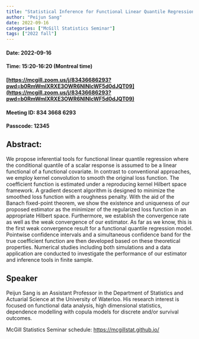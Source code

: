 ```yaml
---
title: "Statistical Inference for Functional Linear Quantile Regression"
author: "Peijun Sang"
date: 2022-09-16
categories: ["McGill Statistics Seminar"]
tags: ["2022 fall"]
---
```


#### Date: 2022-09-16
#### Time: 15:20-16:20 (Montreal time)

#### [https://mcgill.zoom.us/j/83436686293?pwd=b0RmWmlXRXE3OWR6NlNIcWF5d0dJQT09](https://mcgill.zoom.us/j/83436686293?pwd=b0RmWmlXRXE3OWR6NlNIcWF5d0dJQT09)
#### Meeting ID: 834 3668 6293
#### Passcode: 12345



## Abstract:

We propose inferential tools for functional linear quantile regression where the conditional quantile of a scalar response is assumed to be a linear functional of a functional covariate. In contrast to conventional approaches, we employ kernel convolution to smooth the original loss function. The coefficient function is estimated under a reproducing kernel Hilbert space framework. A gradient descent algorithm is designed to minimize the smoothed loss function with a roughness penalty. With the aid of the Banach fixed-point theorem, we show the existence and uniqueness of our proposed estimator as the minimizer of the regularized loss function in an appropriate Hilbert space. Furthermore, we establish the convergence rate as well as the weak convergence of our estimator. As far as we know, this is the first weak convergence result for a functional quantile regression model. Pointwise confidence intervals and a simultaneous confidence band for the true coefficient function are then developed based on these theoretical properties. Numerical studies including both simulations and a data application are conducted to investigate the performance of our estimator and inference tools in finite sample.



## Speaker

Peijun Sang is an Assistant Professor in the Department of Statistics and Actuarial Science at the University of Waterloo.
His research interest is focused on functional data analysis, high dimensional statistics, dependence modelling with copula models for discrete and/or survival outcomes.


McGill Statistics Seminar schedule:
<https://mcgillstat.github.io/>